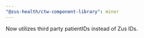```yaml
---
"@zus-health/ctw-component-library": minor
---
```


Now utilizes third party patientIDs instead of Zus IDs.
